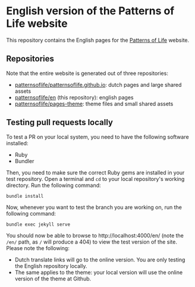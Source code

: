 # English version of the Patterns of Life website

This repository contains the English pages for the
[Patterns of Life](https://www.patternsoflife.nl/en/) website.

## Repositories

Note that the entire website is generated out of three repositories:

- [patternsoflife/patternsoflife.github.io](https://github.com/patternsoflife/patternsoflife.github.io): dutch pages and large shared assets
- [patternsoflife/en](https://github.com/patternsoflife/en) (this repository): english pages
- [patternsoflife/pages-theme](https://github.com/patternsoflife/pages-theme): theme files and small shared assets

## Testing pull requests locally

To test a PR on your local system, you need to have the following software installed:

- Ruby
- Bundler

Then, you need to make sure the correct Ruby gems are installed in your test repository. Open a terminal and `cd` to your local repository's working directory. Run the following command:

```
bundle install
```

Now, whenever you want to test the branch you are working on, run the following command:

```
bundle exec jekyll serve
```

You should now be able to browse to http://localhost:4000/en/ (note the `/en/` path, as `/` will produce a 404) to view the test version of the site. Please note the following:

- Dutch translate links will go to the online version. You are only testing the English repository locally.
- The same applies to the theme: your local version will use the online version of the theme at Github.
